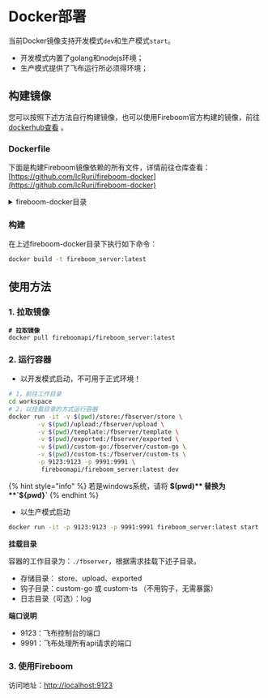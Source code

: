 # Docker部署

当前Docker镜像支持开发模式`dev`和生产模式`start`。

* 开发模式内置了golang和nodejs环境；
* 生产模式提供了飞布运行所必须得环境；

## 构建镜像

您可以按照下述方法自行构建镜像，也可以使用Fireboom官方构建的镜像，前往 [dockerhub查看](https://hub.docker.com/repository/docker/fireboomapi/fireboom/general) 。

### Dockerfile

下面是构建Fireboom镜像依赖的所有文件，详情前往仓库查看：[https://github.com/lcRuri/fireboom-docker](https://github.com/lcRuri/fireboom-docker)

<details>

<summary>fireboom-docker目录</summary>

{% code title="Dockerfile" %}
```docker
FROM golang:1.20-alpine

MAINTAINER lcRuri

RUN apk update && \
    apk add --no-cache git bash curl

# 安装 Node.js
RUN apk add --no-cache nodejs npm

WORKDIR /dist

# 将host.sh脚本复制到容器中

COPY ./host.sh /dist

# 运行脚本
RUN chmod +x host.sh

# 指定挂载目录
VOLUME /dist/log
VOLUME /dist/store
VOLUME /dist/template
VOLUME /dist/upload
VOLUME /dist/custom-go
VOLUME /dist/custom-ts
VOLUME /dist/exported

EXPOSE 9123
EXPOSE 9991

ENTRYPOINT ["/dist/host.sh"]
```
{% endcode %}

{% code title="host.sh" %}
```bash
#!/bin/bash

# 解决docker镜像IPV6的问题
echo "0.0.0.0 localhost">/etc/hosts

# 使用install.sh脚本安装Fireboom，并使用 init-todo 模板初始化
curl -fsSL fireboom.io/install.sh | bash -s fb-project -t fb-init-todo

start_command="/dist/fireboom $1"

eval "$start_command"

```
{% endcode %}

</details>

### 构建

在上述fireboom-docker目录下执行如下命令：

```bash
docker build -t fireboom_server:latest
```

## 使用方法

### 1. 拉取镜像

<pre class="language-bash"><code class="lang-bash"><strong># 拉取镜像
</strong>docker pull fireboomapi/fireboom_server:latest
</code></pre>

### 2. 运行容器

* 以开发模式启动，不可用于正式环境！

```bash
# 1，前往工作目录
cd workspace
# 2，以挂载目录的方式运行容器
docker run -it -v $(pwd)/store:/fbserver/store \
		-v $(pwd)/upload:/fbserver/upload \
		-v $(pwd)/template:/fbserver/template \
		-v $(pwd)/exported:/fbserver/exported \
		-v $(pwd)/custom-go:/fbserver/custom-go \
		-v $(pwd)/custom-ts:/fbserver/custom-ts \
		-p 9123:9123 -p 9991:9991 \
		 fireboomapi/fireboom_server:latest dev 
```

{% hint style="info" %}
若是windows系统，请将 **$(pwd)** 替换为**`${pwd}`**
{% endhint %}

* 以生产模式启动

```bash
docker run -it -p 9123:9123 -p 9991:9991 fireboom_server:latest start 
```

**挂载目录**

容器的工作目录为：`./fbserver`，根据需求挂载下述子目录。

* 存储目录： store、upload、exported
* 钩子目录：custom-go 或 custom-ts  （不用钩子，无需暴露）
* 日志目录（可选）：log

**端口说明**

* 9123：飞布控制台的端口
* 9991：飞布处理所有api请求的端口

### 3. 使用Fireboom

访问地址：[http://localhost:9123](http://localhost:9123/)




